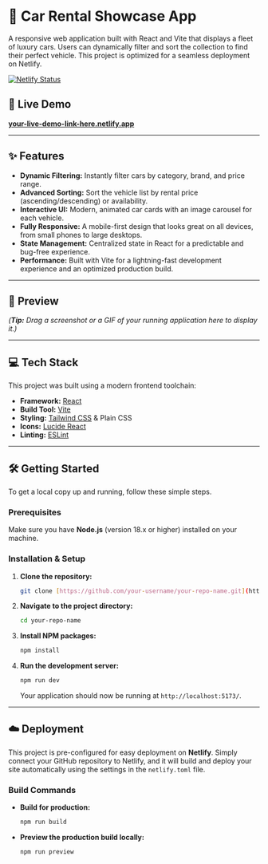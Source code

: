 # 🚗 Car Rental Showcase App

A responsive web application built with React and Vite that displays a fleet of luxury cars. Users can dynamically filter and sort the collection to find their perfect vehicle. This project is optimized for a seamless deployment on Netlify.

[![Netlify Status](https://api.netlify.com/api/v1/badges/your-badge-id/deploy-status)](https://app.netlify.com/sites/your-site-name/deploys)

## 🚀 Live Demo

**[your-live-demo-link-here.netlify.app](https://your-live-demo-link-here.netlify.app)**

---

## ✨ Features

* **Dynamic Filtering:** Instantly filter cars by category, brand, and price range.
* **Advanced Sorting:** Sort the vehicle list by rental price (ascending/descending) or availability.
* **Interactive UI:** Modern, animated car cards with an image carousel for each vehicle.
* **Fully Responsive:** A mobile-first design that looks great on all devices, from small phones to large desktops.
* **State Management:** Centralized state in React for a predictable and bug-free experience.
* **Performance:** Built with Vite for a lightning-fast development experience and an optimized production build.

---

## 📸 Preview


*(**Tip:** Drag a screenshot or a GIF of your running application here to display it.)*

---

## 💻 Tech Stack

This project was built using a modern frontend toolchain:

* **Framework:** [React](https://react.dev/)
* **Build Tool:** [Vite](https://vitejs.dev/)
* **Styling:** [Tailwind CSS](https://tailwindcss.com/) & Plain CSS
* **Icons:** [Lucide React](https://lucide.dev/)
* **Linting:** [ESLint](https://eslint.org/)

---

## 🛠️ Getting Started

To get a local copy up and running, follow these simple steps.

### Prerequisites

Make sure you have **Node.js** (version 18.x or higher) installed on your machine.

### Installation & Setup

1.  **Clone the repository:**
    ```sh
    git clone [https://github.com/your-username/your-repo-name.git](https://github.com/your-username/your-repo-name.git)
    ```
2.  **Navigate to the project directory:**
    ```sh
    cd your-repo-name
    ```
3.  **Install NPM packages:**
    ```sh
    npm install
    ```
4.  **Run the development server:**
    ```sh
    npm run dev
    ```
    Your application should now be running at `http://localhost:5173/`.

---

## ☁️ Deployment

This project is pre-configured for easy deployment on **Netlify**. Simply connect your GitHub repository to Netlify, and it will build and deploy your site automatically using the settings in the `netlify.toml` file.

### Build Commands

* **Build for production:**
    ```sh
    npm run build
    ```
* **Preview the production build locally:**
    ```sh
    npm run preview
    ```
